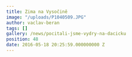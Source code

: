 ```yaml
---
title: Zima na Vysočině
image: "/uploads/P1040509.JPG"
author: vaclav-beran
tags: []
gallery: /news/pocitali-jsme-vydry-na-dacicku
position: 48
date: 2016-05-18 20:25:59.000000000 Z
---
```

